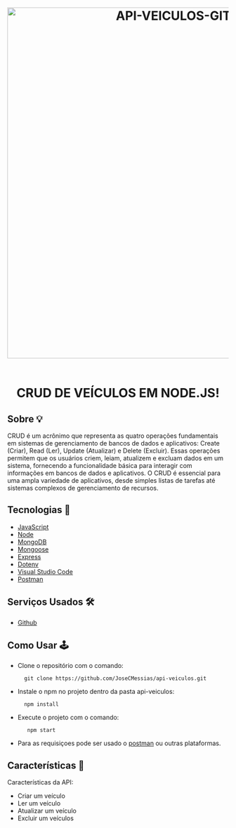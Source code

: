 
<h1 align="center">
  <img width="800" alt="API-VEICULOS-GITHUB" src="https://github.com/JoseCMessias/api-veiculos/assets/104660308/55b78687-e7ca-474a-acb4-d6df999c2ab2">
  </br></br>
  <p>CRUD DE VEÍCULOS EM NODE.JS!</p>
</h1>

## Sobre &#128161;
CRUD é um acrônimo que representa as quatro operações fundamentais em sistemas de gerenciamento de bancos de dados e aplicativos: Create (Criar), Read (Ler), Update (Atualizar) e Delete (Excluir). Essas operações permitem que os usuários criem, leiam, atualizem e excluam dados em um sistema, fornecendo a funcionalidade básica para interagir com informações em bancos de dados e aplicativos. O CRUD é essencial para uma ampla variedade de aplicativos, desde simples listas de tarefas até sistemas complexos de gerenciamento de recursos.
  
## Tecnologias &#128126;

- [JavaScript](https://developer.mozilla.org/pt-BR/docs/Web/JavaScript)
- [Node](https://pt-br.legacy.reactjs.org/)
- [MongoDB](https://www.mongodb.com/pt-br)
- [Mongoose](https://www.npmjs.com/package/mongoose)
- [Express](https://expressjs.com/pt-br/)
- [Dotenv](https://www.npmjs.com/package/dotenv)
- [Visual Studio Code](https://code.visualstudio.com)
- [Postman](https://www.postman.com/downloads/)

## Serviços Usados &#128736;&#65039;

- [Github](https://github.com/)

## Como Usar 	&#128377;&#65039;

- Clone o repositório com o comando:
    ```
      git clone https://github.com/JoseCMessias/api-veiculos.git
    ```
- Instale o npm no projeto dentro da pasta api-veiculos:
     ```
       npm install
     ```
- Execute o projeto com o comando:
    ```
       npm start
     ```
- Para as requisiçoes pode ser usado o [postman](https://www.postman.com/downloads/) ou outras plataformas.

## Características 		&#128221;

Características da API:
- Criar um veículo
- Ler um veículo
- Atualizar um veículo
- Excluir um veículos

